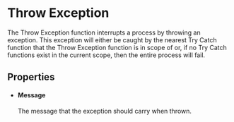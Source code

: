 Throw Exception
===============

The Throw Exception function interrupts a process by throwing an exception. This exception will either be caught by the nearest Try Catch function that the Throw Exception function is in scope of or, if no Try Catch functions exist in the current scope, then the entire process will fail.

Properties
----------

-  #### Message

    The message that the exception should carry when thrown.


